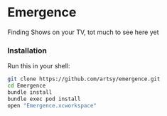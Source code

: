 # Emergence

Finding Shows on your TV, tot much to see here yet

### Installation

Run this in your shell:

```sh
git clone https://github.com/artsy/emergence.git
cd Emergence
bundle install
bundle exec pod install
open "Emergence.xcworkspace"
```
